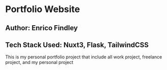 # Portfolio Website
Author: Enrico Findley
-------------------------------------------------------------------------------------------------------------------------------------------------------------------------------------------------------------------------------
Tech Stack Used: Nuxt3, Flask, TailwindCSS
-------------------------------------------------------------------------------------------------------------------------------------------------------------------------------------------------------------------------------
This is my personal portfolio project that include all work project, freelance project, and my personal project
